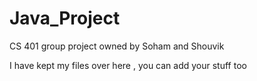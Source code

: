 # Java_Project
CS 401 group project owned by Soham and Shouvik

I have kept my files over here , you can add your stuff too
